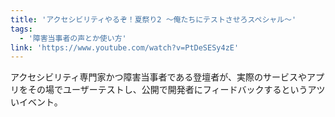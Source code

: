 ```yaml
---
title: 'アクセシビリティやるぞ！夏祭り2 ～俺たちにテストさせろスペシャル～'
tags:
  - '障害当事者の声とか使い方'
link: 'https://www.youtube.com/watch?v=PtDeSESy4zE'
---
```


アクセシビリティ専門家かつ障害当事者である登壇者が、実際のサービスやアプリをその場でユーザーテストし、公開で開発者にフィードバックするというアツいイベント。